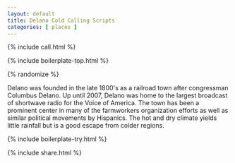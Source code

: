 ```yaml
---
layout: default
title: Delano Cold Calling Scripts
categories: [ places ]
---
```


{% include call.html %}

{% include boilerplate-top.html %}


{% randomize %}

Delano was founded in the late 1800's as a railroad town after congressman Columbus Delano. Up until 2007, Delano was home to the largest broadcast of shortwave radio for the Voice of America. The town has been a prominent center in many of the farmworkers organization efforts as well as similar political movements by Hispanics. The hot and dry climate yields little rainfall but is a good escape from colder regions.

{% include boilerplate-try.html %}

{% include share.html %}